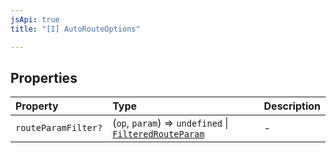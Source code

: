 ```yaml
---
jsApi: true
title: "[I] AutoRouteOptions"

---
```

## Properties

| Property | Type | Description |
| :------ | :------ | :------ |
| `routeParamFilter?` | (`op`, `param`) => `undefined` \| [`FilteredRouteParam`](FilteredRouteParam.md) | - |
